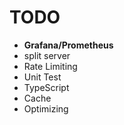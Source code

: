 # TODO

- **Grafana/Prometheus**
- split server
- Rate Limiting
- Unit Test
- TypeScript
- Cache
- Optimizing
